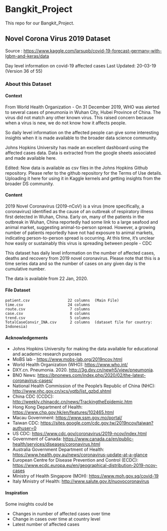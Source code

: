 # Bangkit_Project

This repo for our Bangkit_Project.

## Novel Corona Virus 2019 Dataset
Source : https://www.kaggle.com/larsupb/covid-19-forecast-germany-with-lgbm-and-keras/data

Day level information on covid-19 affected cases
Last Updated: 20-03-19 (Version 36 of 55)

### About this Dataset

#### Context

From World Health Organization - On 31 December 2019, WHO was alerted to several cases of pneumonia in Wuhan City, Hubei Province of China. The virus did not match any other known virus. This raised concern because when a virus is new, we do not know how it affects people.

So daily level information on the affected people can give some interesting insights when it is made available to the broader data science community.

Johns Hopkins University has made an excellent dashboard using the affected cases data. Data is extracted from the google sheets associated and made available here.

Edited: Now data is available as csv files in the Johns Hopkins Github repository. Please refer to the github repository for the Terms of Use details. Uploading it here for using it in Kaggle kernels and getting insights from the broader DS community.

#### Content

2019 Novel Coronavirus (2019-nCoV) is a virus (more specifically, a coronavirus) identified as the cause of an outbreak of respiratory illness first detected in Wuhan, China. Early on, many of the patients in the outbreak in Wuhan, China reportedly had some link to a large seafood and animal market, suggesting animal-to-person spread. However, a growing number of patients reportedly have not had exposure to animal markets, indicating person-to-person spread is occurring. At this time, it’s unclear how easily or sustainably this virus is spreading between people - CDC

This dataset has daily level information on the number of affected cases, deaths and recovery from 2019 novel coronavirus. Please note that this is a time series data and so the number of cases on any given day is the cumulative number.

The data is available from 22 Jan, 2020.

#### File Dataset

    patient.csv                 22 columns  (Main File)
    time.csv                    24 columns  
    route.csv                    7 columns
    case.csv                     8 columns
    trend.csv                    5 columns
    TotalCaseConvir_INA.csv      2 columns  (dataset file for country: Indonesia)

#### Acknowledgements

- Johns Hopkins University for making the data available for educational and academic research purposes
- MoBS lab - https://www.mobs-lab.org/2019ncov.html
- World Health Organization (WHO): https://www.who.int/
- DXY.cn. Pneumonia. 2020. http://3g.dxy.cn/newh5/view/pneumonia.
- BNO News: https://bnonews.com/index.php/2020/02/the-latest-coronavirus-cases/
- National Health Commission of the People’s Republic of China (NHC): http://www.nhc.gov.cn/xcs/yqtb/list_gzbd.shtml
- China CDC (CCDC): http://weekly.chinacdc.cn/news/TrackingtheEpidemic.htm
- Hong Kong Department of Health: https://www.chp.gov.hk/en/features/102465.html
- Macau Government: https://www.ssm.gov.mo/portal/
- Taiwan CDC: https://sites.google.com/cdc.gov.tw/2019ncov/taiwan?authuser=0
- US CDC: https://www.cdc.gov/coronavirus/2019-ncov/index.html
- Government of Canada: https://www.canada.ca/en/public-health/services/diseases/coronavirus.html
- Australia Government Department of Health: https://www.health.gov.au/news/coronavirus-update-at-a-glance
- European Centre for Disease Prevention and Control (ECDC): https://www.ecdc.europa.eu/en/geographical-distribution-2019-ncov-cases
- Ministry of Health Singapore (MOH): https://www.moh.gov.sg/covid-19
- Italy Ministry of Health: http://www.salute.gov.it/nuovocoronavirus

#### Inspiration

Some insights could be
- Changes in number of affected cases over time
- Change in cases over time at country level
- Latest number of affected cases
